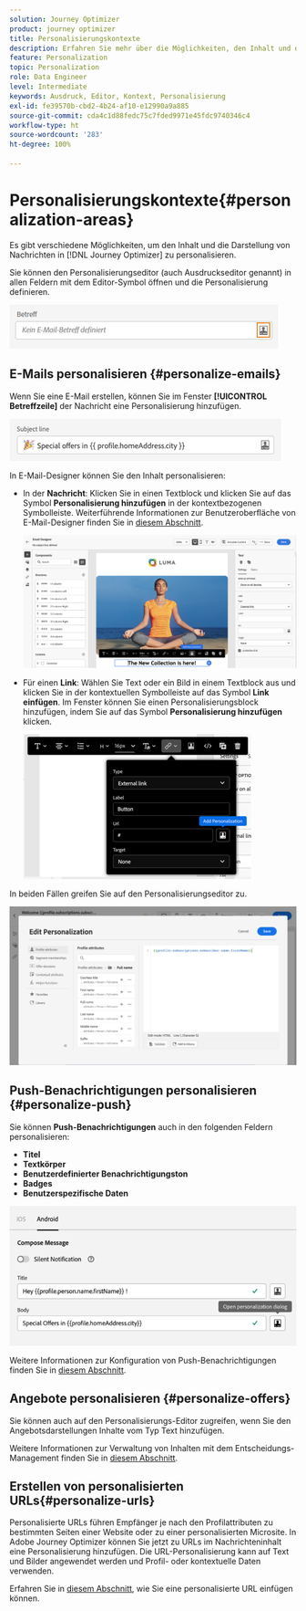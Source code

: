 ```yaml
---
solution: Journey Optimizer
product: journey optimizer
title: Personalisierungskontexte
description: Erfahren Sie mehr über die Möglichkeiten, den Inhalt und die Anzeige Ihrer Nachrichten zu personalisieren.
feature: Personalization
topic: Personalization
role: Data Engineer
level: Intermediate
keywords: Ausdruck, Editor, Kontext, Personalisierung
exl-id: fe39570b-cbd2-4b24-af10-e12990a9a885
source-git-commit: cda4c1d88fedc75c7fded9971e45fdc9740346c4
workflow-type: ht
source-wordcount: '283'
ht-degree: 100%

---
```


# Personalisierungskontexte{#personalization-areas}

Es gibt verschiedene Möglichkeiten, um den Inhalt und die Darstellung von Nachrichten in [!DNL Journey Optimizer] zu personalisieren.

Sie können den Personalisierungseditor (auch Ausdruckseditor genannt) in allen Feldern mit dem Editor-Symbol öffnen und die Personalisierung definieren.

![](assets/perso_icon.png)

## E-Mails personalisieren {#personalize-emails}

Wenn Sie eine E-Mail erstellen, können Sie im Fenster **[!UICONTROL Betreffzeile]** der Nachricht eine Personalisierung hinzufügen.

![](assets/perso_subject.png)

In E-Mail-Designer können Sie den Inhalt personalisieren:

* In der **Nachricht**: Klicken Sie in einen Textblock und klicken Sie auf das Symbol **Personalisierung hinzufügen** in der kontextbezogenen Symbolleiste. Weiterführende Informationen zur Benutzeroberfläche von E-Mail-Designer finden Sie in [diesem Abschnitt](../email/get-started-email-design.md).

   ![](assets/perso_insert.png)

* Für einen **Link**: Wählen Sie Text oder ein Bild in einem Textblock aus und klicken Sie in der kontextuellen Symbolleiste auf das Symbol **Link einfügen**. Im Fenster können Sie einen Personalisierungsblock hinzufügen, indem Sie auf das Symbol **Personalisierung hinzufügen** klicken.

   ![](assets/perso_link.png)

In beiden Fällen greifen Sie auf den Personalisierungseditor zu.

![](assets/perso_ee.png)

## Push-Benachrichtigungen personalisieren {#personalize-push}

Sie können **Push-Benachrichtigungen** auch in den folgenden Feldern personalisieren:

* **Titel**
* **Textkörper**
* **Benutzerdefinierter Benachrichtigungston**
* **Badges**
* **Benutzerspezifische Daten**

![](assets/perso_push.png)

Weitere Informationen zur Konfiguration von Push-Benachrichtigungen finden Sie in [diesem Abschnitt](../push/push-gs.md).

## Angebote personalisieren {#personalize-offers}

Sie können auch auf den Personalisierungs-Editor zugreifen, wenn Sie den Angebotsdarstellungen Inhalte vom Typ Text hinzufügen.

Weitere Informationen zur Verwaltung von Inhalten mit dem Entscheidungs-Management finden Sie in [diesem Abschnitt](../offers/offer-library/creating-personalized-offers.md#custom-text).

## Erstellen von personalisierten URLs{#personalize-urls}

Personalisierte URLs führen Empfänger je nach den Profilattributen zu bestimmten Seiten einer Website oder zu einer personalisierten Microsite. In Adobe Journey Optimizer können Sie jetzt zu URLs im Nachrichteninhalt eine Personalisierung hinzufügen. Die URL-Personalisierung kann auf Text und Bilder angewendet werden und Profil- oder kontextuelle Daten verwenden.

Erfahren Sie in [diesem Abschnitt](personalization-syntax.md#perso-urls), wie Sie eine personalisierte URL einfügen können.

